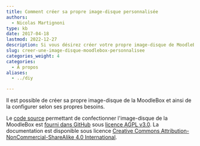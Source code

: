 ```yaml
---
title: Comment créer sa propre image-disque personnalisée
authors:
  - Nicolas Martignoni
type: kb
date: 2017-04-18
lastmod: 2022-12-27
description: Si vous désirez créer votre propre image-disque de MoodleBox, voici les informations souhaitées
slug: creer-une-image-disque-moodlebox-personnalisee
categories_weight: 4
categories:
  - À propos
aliases:
  - ../diy

---
```

Il est possible de créer sa propre image-disque de la MoodleBox et ainsi de la configurer selon ses propres besoins.

Le [code source][1] permettant de confectionner l'image-disque de la MoodleBox est [fourni dans GitHub][1] sous [licence AGPL v3.0][2]. La documentation est disponible sous licence [Creative Commons Attribution-NonCommercial-ShareAlike 4.0 International][3].

 [1]: https://github.com/moodlebox/moodlebox
 [2]: https://www.gnu.org/licenses/agpl-3.0.fr.html
 [3]: https://creativecommons.org/licenses/by-nc-sa/4.0/
